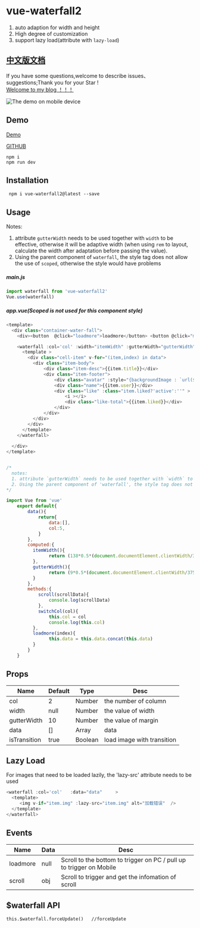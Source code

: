 

# vue-waterfall2 
 1. auto adaption for width and height
 2. High degree of customization
 3. support lazy load(attribute with `lazy-load`)

## [中文版文档](https://github.com/AwesomeDevin/vue-waterfall2/blob/master/CHINESE-README.md)

If you have some questions,welcome to describe issues、suggestions;Thank you for your Star !   
[Welcome to my blog  ！！！](https://github.com/AwesomeDevin/blog)

![The demo on mobile device](https://raw.githubusercontent.com/AwesomeDevin/vue-waterfall2/master/src/assets/gifhome_240x514_17s.gif)

## Demo
[Demo](http://47.105.188.15:3001/index.html)


[GITHUB](https://github.com/Rise-Devin/vue-waterfall2)
```
npm i 
npm run dev
```

## Installation
```
 npm i vue-waterfall2@latest --save
```

## Usage
Notes:
  1. attribute `gutterWidth` needs to be used together with `width` to be effective, otherwise it will be adaptive width (when using `rem` to layout, calculate the width after adaptation before passing the value).
  2. Using the parent component of `waterfall`, the style tag does not allow the use of `scoped`, otherwise the style would have problems
##### main.js
```javascript
import waterfall from 'vue-waterfall2'
Vue.use(waterfall)
```
##### app.vue(Scoped is not used for this component style)
```javascript
<template>
  <div class="container-water-fall">
    <div><button  @click="loadmore">loadmore</button> <button @click="mix">mix</button> <button @click="switchCol('5')">5列</button> <button @click="switchCol('8')">8列</button> <button @click="switchCol('10')">10列</button> </div>

    <waterfall :col='col' :width="itemWidth" :gutterWidth="gutterWidth"  :data="data"  @loadmore="loadmore"  @scroll="scroll"  >
      <template >
        <div class="cell-item" v-for="(item,index) in data">
          <div class="item-body">
              <div class="item-desc">{{item.title}}</div>
              <div class="item-footer">
                  <div class="avatar" :style="{backgroundImage : `url(${item.avatar})` }"></div>
                  <div class="name">{{item.user}}</div>
                  <div class="like" :class="item.liked?'active':''" >
                      <i ></i>
                      <div class="like-total">{{item.liked}}</div>  
                  </div>
              </div>
          </div>
        </div>
      </template>
    </waterfall>
    
  </div>
</template>


/*
  notes:
  1. attribute `gutterWidth` needs to be used together with `width` to be effective, otherwise it will be adaptive width (when using `rem` to layout, calculate the width after adaptation before passing the value).
  2. Using the parent component of 'waterfall', the style tag does not allow the use of 'scoped', otherwise the style would have problems
*/

import Vue from 'vue'
	export default{
	    data(){
	        return{
	            data:[],
	            col:5,
	        }
	    },
	    computed:{
	      itemWidth(){  
	            return (138*0.5*(document.documentElement.clientWidth/375))  #rem to layout, Calculate the value of width 
	      },
	      gutterWidth(){
	            return (9*0.5*(document.documentElement.clientWidth/375)) #rem to layout, Calculate the value of margin 
	      }
	    },
	    methods:{
            scroll(scrollData){
                console.log(scrollData)
            },
	        switchCol(col){
	            this.col = col
	            console.log(this.col)
	      },
	      loadmore(index){
	            this.data = this.data.concat(this.data)
	      }
	    }
	}
```
## <waterfall> Props
Name | Default | Type | Desc
-------- | -------- | -------- | --------
col | 2  | Number |  the number of column
width | null | Number | the value of width 
gutterWidth | 10 | Number | the value of margin
data | [] | Array | data
isTransition | true | Boolean | load image with transition
  
  
## Lazy Load
For images that need to be loaded lazily, the 'lazy-src' attribute needs to be used
```javascript
<waterfall :col='col'   :data="data"     >
  <template>
     <img v-if="item.img" :lazy-src="item.img" alt="加载错误"  />
  </template>
</waterfall>
```

## <waterfall> Events
Name | Data |   Desc
-------- | --- | -------- 
loadmore | null | Scroll to the bottom to trigger on PC /  pull up to trigger on Mobile  
scroll | obj | Scroll to trigger and get the infomation of scroll
  
## $waterfall API
```
this.$waterfall.forceUpdate()   //forceUpdate
```
